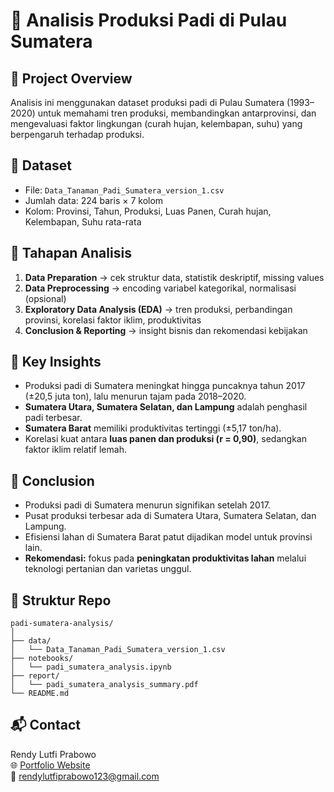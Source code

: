 # 🌾 Analisis Produksi Padi di Pulau Sumatera

## 📌 Project Overview

Analisis ini menggunakan dataset produksi padi di Pulau Sumatera (1993–2020) untuk memahami tren produksi, membandingkan antarprovinsi, dan mengevaluasi faktor lingkungan (curah hujan, kelembapan, suhu) yang berpengaruh terhadap produksi.

## 🔹 Dataset

- File: `Data_Tanaman_Padi_Sumatera_version_1.csv`
- Jumlah data: 224 baris × 7 kolom
- Kolom: Provinsi, Tahun, Produksi, Luas Panen, Curah hujan, Kelembapan, Suhu rata-rata

## 🔹 Tahapan Analisis

1. **Data Preparation** → cek struktur data, statistik deskriptif, missing values
2. **Data Preprocessing** → encoding variabel kategorikal, normalisasi (opsional)
3. **Exploratory Data Analysis (EDA)** → tren produksi, perbandingan provinsi, korelasi faktor iklim, produktivitas
4. **Conclusion & Reporting** → insight bisnis dan rekomendasi kebijakan

## 🔹 Key Insights

- Produksi padi di Sumatera meningkat hingga puncaknya tahun 2017 (±20,5 juta ton), lalu menurun tajam pada 2018–2020.
- **Sumatera Utara, Sumatera Selatan, dan Lampung** adalah penghasil padi terbesar.
- **Sumatera Barat** memiliki produktivitas tertinggi (±5,17 ton/ha).
- Korelasi kuat antara **luas panen dan produksi (r = 0,90)**, sedangkan faktor iklim relatif lemah.

## 🔹 Conclusion

- Produksi padi di Sumatera menurun signifikan setelah 2017.
- Pusat produksi terbesar ada di Sumatera Utara, Sumatera Selatan, dan Lampung.
- Efisiensi lahan di Sumatera Barat patut dijadikan model untuk provinsi lain.
- **Rekomendasi:** fokus pada **peningkatan produktivitas lahan** melalui teknologi pertanian dan varietas unggul.

## 📂 Struktur Repo

```
padi-sumatera-analysis/
│
├── data/
│   └── Data_Tanaman_Padi_Sumatera_version_1.csv
├── notebooks/
│   └── padi_sumatera_analysis.ipynb
├── report/
│   └── padi_sumatera_analysis_summary.pdf
└── README.md
```

## 📬 Contact

Rendy Lutfi Prabowo  
🌐 [Portfolio Website](https://rendylutfiprabowo.github.io)  
📧 rendylutfiprabowo123@gmail.com
